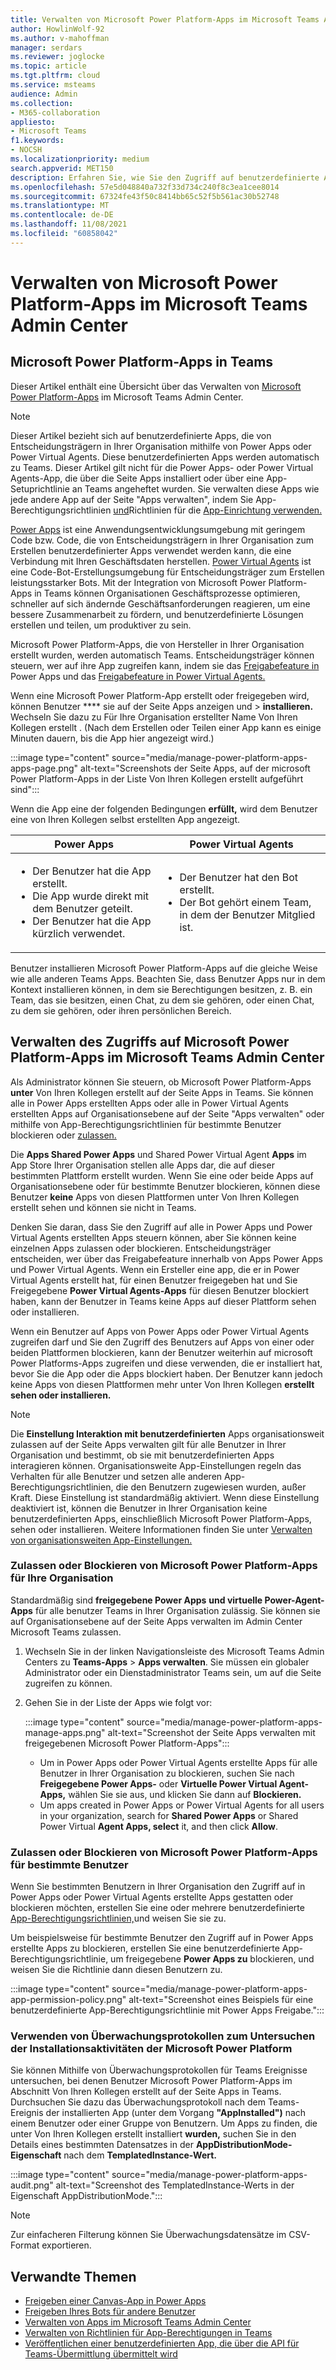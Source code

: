 ```yaml
---
title: Verwalten von Microsoft Power Platform-Apps im Microsoft Teams Admin Center
author: HowlinWolf-92
ms.author: v-mahoffman
manager: serdars
ms.reviewer: joglocke
ms.topic: article
ms.tgt.pltfrm: cloud
ms.service: msteams
audience: Admin
ms.collection:
- M365-collaboration
appliesto:
- Microsoft Teams
f1.keywords:
- NOCSH
ms.localizationpriority: medium
search.appverid: MET150
description: Erfahren Sie, wie Sie den Zugriff auf benutzerdefinierte Apps verwalten, die auf der Microsoft Power Platform im Microsoft Teams Admin Center erstellt wurden.
ms.openlocfilehash: 57e5d048840a732f33d734c240f8c3ea1cee8014
ms.sourcegitcommit: 67324fe43f50c8414bb65c52f5b561ac30b52748
ms.translationtype: MT
ms.contentlocale: de-DE
ms.lasthandoff: 11/08/2021
ms.locfileid: "60858042"
---
```

# <a name="manage-microsoft-power-platform-apps-in-the-microsoft-teams-admin-center"></a>Verwalten von Microsoft Power Platform-Apps im Microsoft Teams Admin Center

## <a name="microsoft-power-platform-apps-in-teams"></a>Microsoft Power Platform-Apps in Teams

Dieser Artikel enthält eine Übersicht über das Verwalten von [Microsoft Power Platform-Apps](https://powerplatform.microsoft.com/) im Microsoft Teams Admin Center.

> [!NOTE]
> Dieser Artikel bezieht sich auf benutzerdefinierte Apps, die von Entscheidungsträgern in Ihrer Organisation mithilfe von Power Apps oder Power Virtual Agents. Diese benutzerdefinierten Apps werden automatisch zu Teams. Dieser Artikel gilt nicht für die Power Apps- oder Power Virtual Agents-App, die über die Seite Apps installiert oder über eine App-Setuprichtlinie an Teams angeheftet wurden. Sie verwalten diese Apps wie jede andere [](manage-apps.md) App auf der Seite "Apps verwalten", indem Sie App-Berechtigungsrichtlinien [und](teams-app-permission-policies.md)Richtlinien für die [App-Einrichtung verwenden.](teams-app-setup-policies.md)

[Power Apps](https://powerapps.microsoft.com) ist eine Anwendungsentwicklungsumgebung mit geringem Code bzw. Code, die von Entscheidungsträgern in Ihrer Organisation zum Erstellen benutzerdefinierter Apps verwendet werden kann, die eine Verbindung mit Ihren Geschäftsdaten herstellen. [Power Virtual Agents](/power-virtual-agents/fundamentals-what-is-power-virtual-agents) ist eine Code-Bot-Erstellungsumgebung für Entscheidungsträger zum Erstellen leistungsstarker Bots. Mit der Integration von Microsoft Power Platform-Apps in Teams können Organisationen Geschäftsprozesse optimieren, schneller auf sich ändernde Geschäftsanforderungen reagieren, um eine bessere Zusammenarbeit zu fördern, und benutzerdefinierte Lösungen erstellen und teilen, um produktiver zu sein.  

Microsoft Power Platform-Apps, die von Hersteller in Ihrer Organisation erstellt wurden, werden automatisch Teams. Entscheidungsträger können steuern, wer auf ihre App zugreifen kann, indem sie das [Freigabefeature in](/powerapps/maker/canvas-apps/share-app) Power Apps und das [Freigabefeature in Power Virtual Agents.](/power-virtual-agents/admin-share-bots)

Wenn eine Microsoft Power Platform-App erstellt oder freigegeben wird, können Benutzer **** sie auf der Seite Apps anzeigen und  >  **installieren.** Wechseln Sie dazu zu Für Ihre Organisation erstellter Name Von Ihren Kollegen erstellt . (Nach dem Erstellen oder Teilen einer App kann es einige Minuten dauern, bis die App hier angezeigt wird.)

:::image type="content" source="media/manage-power-platform-apps-apps-page.png" alt-text="Screenshots der Seite Apps, auf der microsoft Power Platform-Apps in der Liste Von Ihren Kollegen erstellt aufgeführt sind":::

Wenn die App eine der folgenden Bedingungen **erfüllt,** wird dem Benutzer eine von Ihren Kollegen selbst erstellten App angezeigt.

|Power Apps |Power Virtual Agents  |
|---------|---------|
|<ul><li>Der Benutzer hat die App erstellt.</li><li>Die App wurde direkt mit dem Benutzer geteilt.</li><li>Der Benutzer hat die App kürzlich verwendet. </li></ul>| <ul><li>Der Benutzer hat den Bot erstellt.</li><li>Der Bot gehört einem Team, in dem der Benutzer Mitglied ist. </li></ul>        |

Benutzer installieren Microsoft Power Platform-Apps auf die gleiche Weise wie alle anderen Teams Apps. Beachten Sie, dass Benutzer Apps nur in dem Kontext installieren können, in dem sie Berechtigungen besitzen, z. B. ein Team, das sie besitzen, einen Chat, zu dem sie gehören, oder einen Chat, zu dem sie gehören, oder ihren persönlichen Bereich.

## <a name="manage-access-to-microsoft-power-platform-apps-in-the-microsoft-teams-admin-center"></a>Verwalten des Zugriffs auf Microsoft Power Platform-Apps im Microsoft Teams Admin Center

Als Administrator können Sie steuern, ob Microsoft Power Platform-Apps **unter** Von Ihren Kollegen erstellt auf der Seite Apps in Teams. Sie können alle in Power Apps erstellten Apps oder alle in Power Virtual Agents erstellten Apps auf [](manage-apps.md) Organisationsebene auf der Seite "Apps verwalten" oder mithilfe von App-Berechtigungsrichtlinien für bestimmte Benutzer blockieren oder [zulassen.](teams-app-permission-policies.md)

Die **Apps Shared Power Apps** und Shared Power Virtual Agent **Apps** im App Store Ihrer Organisation stellen alle Apps dar, die auf dieser bestimmten Plattform erstellt wurden. Wenn Sie eine oder beide Apps auf Organisationsebene oder für bestimmte Benutzer blockieren, können diese Benutzer **keine** Apps von diesen Plattformen unter Von Ihren Kollegen erstellt sehen und können sie nicht in Teams.  

Denken Sie daran, dass Sie den Zugriff auf alle in Power Apps und Power Virtual Agents erstellten Apps steuern können, aber Sie können keine einzelnen Apps zulassen oder blockieren. Entscheidungsträger entscheiden, wer über das Freigabefeature innerhalb von Apps Power Apps und Power Virtual Agents. Wenn ein Ersteller eine app, die er in Power Virtual Agents erstellt hat, für einen Benutzer freigegeben hat und Sie Freigegebene **Power Virtual Agents-Apps** für diesen Benutzer blockiert haben, kann der Benutzer in Teams keine Apps auf dieser Plattform sehen oder installieren.

Wenn ein Benutzer auf Apps von Power Apps oder Power Virtual Agents zugreifen darf und Sie den Zugriff des Benutzers auf Apps von einer oder beiden Plattformen blockieren, kann der Benutzer weiterhin auf microsoft Power Platforms-Apps zugreifen und diese verwenden, die er installiert hat, bevor Sie die App oder die Apps blockiert haben. Der Benutzer kann jedoch keine Apps von diesen Plattformen mehr unter Von Ihren Kollegen **erstellt sehen oder installieren.**

> [!NOTE]
> Die **Einstellung Interaktion mit benutzerdefinierten** Apps [](manage-apps.md) organisationsweit zulassen auf der Seite Apps verwalten gilt für alle Benutzer in Ihrer Organisation und bestimmt, ob sie mit benutzerdefinierten Apps interagieren können. Organisationsweite App-Einstellungen regeln das Verhalten für alle Benutzer und setzen alle anderen App-Berechtigungsrichtlinien, die den Benutzern zugewiesen wurden, außer Kraft. Diese Einstellung ist standardmäßig aktiviert. Wenn diese Einstellung deaktiviert ist, können die Benutzer in Ihrer Organisation keine benutzerdefinierten Apps, einschließlich Microsoft Power Platform-Apps, sehen oder installieren. Weitere Informationen finden Sie unter [Verwalten von organisationsweiten App-Einstellungen.](manage-apps.md#manage-org-wide-app-settings)

### <a name="allow-or-block-microsoft-power-platform-apps-for-your-organization"></a>Zulassen oder Blockieren von Microsoft Power Platform-Apps für Ihre Organisation

Standardmäßig sind **freigegebene Power Apps** **und virtuelle Power-Agent-Apps** für alle benutzer Teams in Ihrer Organisation zulässig. Sie können sie auf Organisationsebene auf [](manage-apps.md) der Seite Apps verwalten im Admin Center Microsoft Teams zulassen.  

1. Wechseln Sie in der linken Navigationsleiste des Microsoft Teams Admin Centers zu **Teams-Apps** > **Apps verwalten**. Sie müssen ein globaler Administrator oder ein Dienstadministrator Teams sein, um auf die Seite zugreifen zu können.
2. Gehen Sie in der Liste der Apps wie folgt vor:

    :::image type="content" source="media/manage-power-platform-apps-manage-apps.png" alt-text="Screenshot der Seite Apps verwalten mit freigegebenen Microsoft Power Platform-Apps":::

    - Um in Power Apps oder Power Virtual Agents erstellte Apps für alle Benutzer in Ihrer Organisation zu blockieren, suchen Sie nach **Freigegebene Power Apps-** oder **Virtuelle Power Virtual Agent-Apps,** wählen Sie sie aus, und klicken Sie dann auf **Blockieren.**
    - Um apps created in Power Apps or Power Virtual Agents for all users in your organization, search for **Shared Power Apps** or Shared Power Virtual **Agent Apps, select** it, and then click **Allow**.

### <a name="allow-or-block-microsoft-power-platform-apps-for-specific-users"></a>Zulassen oder Blockieren von Microsoft Power Platform-Apps für bestimmte Benutzer

Wenn Sie bestimmten Benutzern in Ihrer Organisation den Zugriff auf in Power Apps oder Power Virtual Agents erstellte Apps gestatten oder blockieren möchten, erstellen Sie eine oder mehrere benutzerdefinierte [App-Berechtigungsrichtlinien,](teams-app-permission-policies.md)und weisen Sie sie zu. 

Um beispielsweise für bestimmte Benutzer den Zugriff auf in Power Apps erstellte Apps zu blockieren, erstellen Sie eine benutzerdefinierte App-Berechtigungsrichtlinie, um freigegebene **Power Apps zu** blockieren, und weisen Sie die Richtlinie dann diesen Benutzern zu.

:::image type="content" source="media/manage-power-platform-apps-app-permission-policy.png" alt-text="Screenshot eines Beispiels für eine benutzerdefinierte App-Berechtigungsrichtlinie mit Power Apps Freigabe.":::

### <a name="use-audit-logs-to-investigate-microsoft-power-platform-installation-activity"></a>Verwenden von Überwachungsprotokollen zum Untersuchen der Installationsaktivitäten der Microsoft Power Platform

Sie können Mithilfe von Überwachungsprotokollen für Teams Ereignisse untersuchen, bei  denen Benutzer Microsoft Power Platform-Apps im Abschnitt Von Ihren Kollegen erstellt auf der Seite Apps in Teams. Durchsuchen Sie [](./audit-log-events.md) dazu das Überwachungsprotokoll  nach dem Teams-Ereignis der installierten App (unter dem Vorgang **"AppInstalled")** nach einem Benutzer oder einer Gruppe von Benutzern. Um Apps zu finden, die unter Von Ihren Kollegen erstellt installiert **wurden,** suchen Sie in den Details eines bestimmten Datensatzes in der **AppDistributionMode-Eigenschaft** nach dem **TemplatedInstance-Wert.** 

:::image type="content" source="media/manage-power-platform-apps-audit.png" alt-text="Screenshot des TemplatedInstance-Werts in der Eigenschaft AppDistributionMode.":::

> [!NOTE]
> Zur einfacheren Filterung können Sie Überwachungsdatensätze im CSV-Format exportieren.

## <a name="related-topics"></a>Verwandte Themen

- [Freigeben einer Canvas-App in Power Apps](/powerapps/maker/canvas-apps/share-app)
- [Freigeben Ihres Bots für andere Benutzer](/power-virtual-agents/admin-share-bots)
- [Verwalten von Apps im Microsoft Teams Admin Center](manage-apps.md)
- [Verwalten von Richtlinien für App-Berechtigungen in Teams](teams-app-permission-policies.md)
- [Veröffentlichen einer benutzerdefinierten App, die über die API für Teams-Übermittlung übermittelt wird](submit-approve-custom-apps.md)